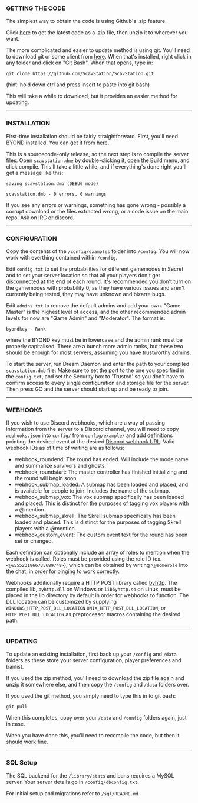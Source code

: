 ### GETTING THE CODE

The simplest way to obtain the code is using Github's .zip feature.

Click [here](https://github.com/ScavStation/ScavStation/archive/dev.zip) to get the latest code as a .zip file, then unzip it to wherever you want.

The more complicated and easier to update method is using git.  You'll need to download git or some client from [here](http://git-scm.com/).  When that's installed, right click in any folder and click on "Git Bash".  When that opens, type in:

    git clone https://github.com/ScavStation/ScavStation.git

(hint: hold down ctrl and press insert to paste into git bash)

This will take a while to download, but it provides an easier method for updating.

---

### INSTALLATION

First-time installation should be fairly straightforward.  First, you'll need BYOND installed.  You can get it from [here](http://www.byond.com/).

This is a sourcecode-only release, so the next step is to compile the server files.  Open `scavstation.dme` by double-clicking it, open the Build menu, and click compile.  This'll take a little while, and if everything's done right you'll get a message like this:

    saving scavstation.dmb (DEBUG mode)
    
    scavstation.dmb - 0 errors, 0 warnings

If you see any errors or warnings, something has gone wrong - possibly a corrupt download or the files extracted wrong, or a code issue on the main repo.  Ask on IRC or discord.

---

### CONFIGURATION

Copy the contents of the `/config/examples` folder into `/config`. You will now work with everthing contained within `/config`.

Edit `config.txt` to set the probabilities for different gamemodes in Secret and to set your server location so that all your players don't get disconnected at the end of each round.  It's recommended you don't turn on the gamemodes with probability 0, as they have various issues and aren't currently being tested, they may have unknown and bizarre bugs.

Edit `admins.txt` to remove the default admins and add your own.  "Game Master" is the highest level of access, and the other recommended admin levels for now are "Game Admin" and "Moderator".  The format is:

    byondkey - Rank

where the BYOND key must be in lowercase and the admin rank must be properly capitalised.  There are a bunch more admin ranks, but these two should be enough for most servers, assuming you have trustworthy admins.

To start the server, run Dream Daemon and enter the path to your compiled `scavstation.dmb` file.  Make sure to set the port to the one you  specified in the `config.txt`, and set the Security box to 'Trusted' so you don't have to confirm access to every single configuration and storage file for the server.  Then press GO and the server should start up and be ready to join.

---

### WEBHOOKS

If you wish to use Discord webhooks, which are a way of passing information from the server to a Discord channel, you will need to copy `webhooks.json` into `config/` from `config/example/` and add definitions pointing the desired event at the desired [Discord webhook URL](https://support.discordapp.com/hc/en-us/articles/228383668-Intro-to-Webhooks). Valid webhook IDs as of time of writing are as follows:
- webhook_roundend: The round has ended. Will include the mode name and summarize survivors and ghosts.
- webhook_roundstart: The master controller has finished initializing and the round will begin soon.
- webhook_submap_loaded: A submap has been loaded and placed, and is available for people to join. Includes the name of the submap.
- webhook_submap_vox: The vox submap specifically has been loaded and placed. This is distinct for the purposes of tagging vox players with a @mention.
- webhook_submap_skrell: The Skrell submap specifically has been loaded and placed. This is distinct for the purposes of tagging Skrell players with a @mention.
- webhook_custom_event: The custom event text for the round has been set or changed.

Each definition can optionally include an array of roles to mention when the webhook is called. Roles must be provided using the role ID (ex. `<@&555231866735689749>`), which can be obtained by writing `\@somerole` into the chat, in order for pinging to work correctly.

Webhooks additionally require a HTTP POST library called [byhttp](https://github.com/Lohikar/byhttp). The compiled lib, `byhttp.dll` on Windows or `libbyhttp.so` on Linux, must be placed in the lib directory by default in order for webhooks to function. The DLL location can be customized by supplying `WINDOWS_HTTP_POST_DLL_LOCATION` `UNIX_HTTP_POST_DLL_LOCATION`, or `HTTP_POST_DLL_LOCATION` as preprocessor macros containing the desired path.

---

### UPDATING

To update an existing installation, first back up your `/config` and `/data` folders
as these store your server configuration, player preferences and banlist.

If you used the zip method, you'll need to download the zip file again and unzip it somewhere else, and then copy the `/config` and `/data` folders over.

If you used the git method, you simply need to type this in to git bash:

    git pull

When this completes, copy over your `/data` and `/config` folders again, just in case.

When you have done this, you'll need to recompile the code, but then it should work fine.

---

### SQL Setup

The SQL backend for the `/library/stats` and bans requires a MySQL server.  Your server details go in `/config/dbconfig.txt`.

For initial setup and migrations refer to `/sql/README.md`
